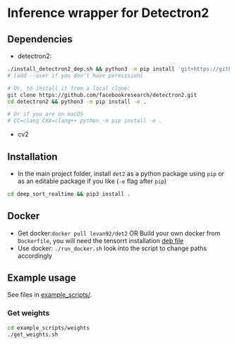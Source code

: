 # Inference wrapper for Detectron2

## Dependencies

- detectron2:

```bash
./install_detectron2_dep.sh && python3 -m pip install 'git+https://github.com/facebookresearch/detectron2.git'
# (add --user if you don't have permission)

# Or, to install it from a local clone:
git clone https://github.com/facebookresearch/detectron2.git
cd detectron2 && python3 -m pip install -e .

# Or if you are on macOS
# CC=clang CXX=clang++ python -m pip install -e .
```
- cv2

## Installation

- In the main project folder, install `det2` as a python package using `pip` or as an editable package if you like (`-e` flag after `pip`)

```bash
cd deep_sort_realtime && pip3 install .
```

## Docker

- Get docker:`docker pull levan92/det2` OR Build your own docker from `Dockerfile`, you will need the tensorrt installation [deb file](https://drive.google.com/file/d/10NT4GYOAOjrwdSGPJS6v6uyVtduW-Pa3/view?usp=sharing)
- Use docker: `./run_docker.sh` look into the script to change paths accordingly

## Example usage

See files in [example_scripts/](./example_scripts/).

### Get weights

```bash
cd example_scripts/weights
./get_weights.sh
```
